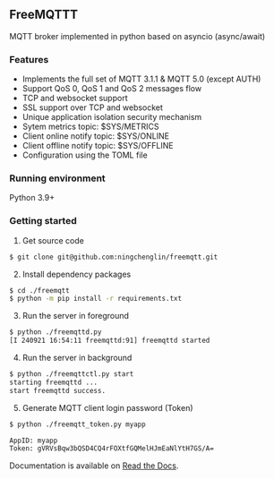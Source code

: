 ## FreeMQTTT

MQTT broker implemented in python based on asyncio (async/await)

### Features

+ Implements the full set of MQTT 3.1.1 & MQTT 5.0 (except AUTH)
+ Support QoS 0, QoS 1 and QoS 2 messages flow
+ TCP and websocket support
+ SSL support over TCP and websocket
+ Unique application isolation security mechanism
+ Sytem metrics topic: $SYS/METRICS
+ Client online notify topic:  $SYS/ONLINE
+ Client offline notify topic: $SYS/OFFLINE
+ Configuration using the TOML file

### Running environment

Python 3.9+

### Getting started

1. Get source code

```bash
$ git clone git@github.com:ningchenglin/freemqtt.git
```

2. Install dependency packages

```bash
$ cd ./freemqtt
$ python -m pip install -r requirements.txt
```

3. Run the server in foreground

```bash
$ python ./freemqttd.py
[I 240921 16:54:11 freemqttd:91] freemqttd started

```

4. Run the server in background

```bash
$ python ./freemqttctl.py start
starting freemqttd ...
start freemqttd success. 

```

5. Generate MQTT client login password (Token)

```bash
$ python ./freemqtt_token.py myapp

AppID: myapp
Token: gVRVsBqw3bQSD4CQ4rFOXtfGQMelHJmEaNlYtH7GS/A=
```

Documentation is available on [Read the Docs](https://freemqtt.cn/pages/intro.html).